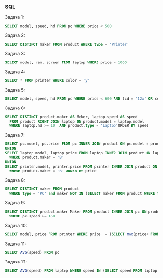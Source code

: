 ### SQL

Задача 1:
```sql
SELECT model, speed, hd FROM pc WHERE price < 500
```
Задача 2:
```sql
SELECT DISTINCT maker FROM product WHERE type = 'Printer'
```

Задача 3:
```sql
SELECT model, ram, screen FROM laptop WHERE price > 1000
```

Задача 4:
```sql
SELECT * FROM printer WHERE color = 'y'
```

Задача 5:
```sql
SELECT model, speed, hd FROM pc WHERE price < 600 AND (cd = '12x' OR cd = '24x')
```

Задача 6:
```sql
SELECT DISTINCT product.maker AS Meker, laptop.speed AS speed 
  FROM product RIGHT JOIN laptop ON product.model = laptop.model 
  WHERE laptop.hd >= 10  AND product.type = 'Laptop'ORDER BY speed
```

Задача 7:
```sql
SELECT pc.model, pc.price FROM pc INNER JOIN product ON pc.model = product.model WHERE product.maker = 'B'
UNION
SELECT laptop.model, laptop.price FROM laptop INNER JOIN product ON laptop.model = product.model 
  WHERE product.maker = 'B'
UNION
SELECT printer.model, printer.price FROM printer INNER JOIN product ON printer.model = product.model 
  WHERE product.maker = 'B' ORDER BY price
```

Задача 8:
```sql
SELECT DISTINCT maker FROM product 
  WHERE type = 'PC' and maker NOT IN (SELECT maker FROM product WHERE type = 'Laptop')
```


Задача 9:
```sql
SELECT DISTINCT product.maker Maker FROM product INNER JOIN pc ON product.model = pc.model 
  WHERE pc.speed >= 450
```

Задача 10:
```sql
SELECT model, price FROM printer WHERE price  = (SELECT max(price) FROM printer)
```

Задача 11:
```sql
SELECT AVG(speed) FROM pc
```

Задача 12:
```sql
SELECT AVG(speed) FROM laptop WHERE speed IN (SELECT speed FROM laptop WHERE price > 1000)
```
